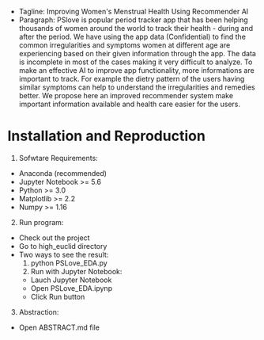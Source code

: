 - Tagline: Improving Women's Menstrual Health Using Recommender AI
- Paragraph:
PSlove is popular period tracker app that has been helping thousands of women around the world to track their health - during and after the period. We have using the app data (Confidential) to find the common irregularities and symptoms women at different age are experiencing based on their given information through the app. The data is incomplete in most of the cases making it very difficult to analyze. To make an effective AI to improve app functionality, more informations are important to track. For example the dietry pattern of the users having similar symptoms can help to understand the irregularities and remedies better. We propose here an improved recommender system make important information available and health care easier for the users.

# Installation and Reproduction
1. Sofwtare Requirements:
 - Anaconda (recommended) 
- Jupyter Notebook >= 5.6
- Python >= 3.0
- Matplotlib >= 2.2
- Numpy >= 1.16

2. Run program:
- Check out the project 
- Go to high_euclid directory
- Two ways to see the result:
   1. python PSLove_EDA.py
   2. Run with Jupyter Notebook:
     - Lauch Jupyter Notebook
     - Open PSLove_EDA.ipynp 
     - Click Run button
3. Abstraction:
 - Open  ABSTRACT.md file
